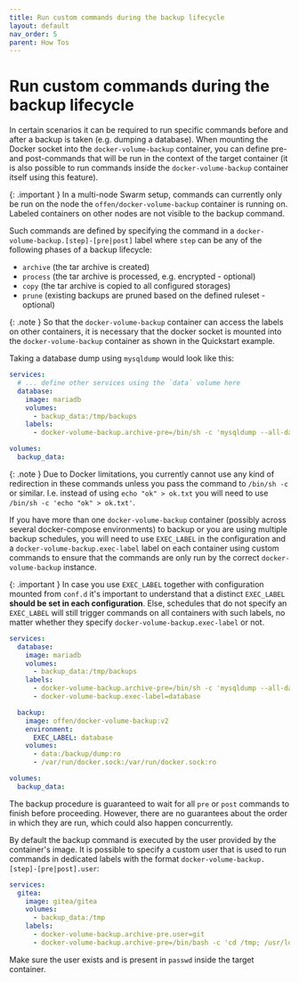 ```yaml
---
title: Run custom commands during the backup lifecycle
layout: default
nav_order: 5
parent: How Tos
---
```


# Run custom commands during the backup lifecycle

In certain scenarios it can be required to run specific commands before and after a backup is taken (e.g. dumping a database).
When mounting the Docker socket into the `docker-volume-backup` container, you can define pre- and post-commands that will be run in the context of the target container (it is also possible to run commands inside the `docker-volume-backup` container itself using this feature).

{: .important }
In a multi-node Swarm setup, commands can currently only be run on the node the `offen/docker-volume-backup` container is running on.
Labeled containers on other nodes are not visible to the backup command.

Such commands are defined by specifying the command in a `docker-volume-backup.[step]-[pre|post]` label where `step` can be any of the following phases of a backup lifecycle:

- `archive` (the tar archive is created)
- `process` (the tar archive is processed, e.g. encrypted - optional)
- `copy` (the tar archive is copied to all configured storages)
- `prune` (existing backups are pruned based on the defined ruleset - optional)

{: .note }
So that the `docker-volume-backup` container can access the labels on other containers, it is necessary that the docker socket is mounted into
the `docker-volume-backup` container as shown in the Quickstart example.

Taking a database dump using `mysqldump` would look like this:

```yml
services:
  # ... define other services using the `data` volume here
  database:
    image: mariadb
    volumes:
      - backup_data:/tmp/backups
    labels:
      - docker-volume-backup.archive-pre=/bin/sh -c 'mysqldump --all-databases > /backups/dump.sql'

volumes:
  backup_data:
```

{: .note }
Due to Docker limitations, you currently cannot use any kind of redirection in these commands unless you pass the command to `/bin/sh -c` or similar.
I.e. instead of using `echo "ok" > ok.txt` you will need to use `/bin/sh -c 'echo "ok" > ok.txt'`.

If you have more than one `docker-volume-backup` container (possibly across several docker-compose environments) to backup or you are using
multiple backup schedules, you will need to use `EXEC_LABEL` in the configuration and a `docker-volume-backup.exec-label` label on each
container using custom commands to ensure that the commands are only run by the correct `docker-volume-backup` instance.

{: .important }
In case you use `EXEC_LABEL` together with configuration mounted from `conf.d` it's important to understand that a distinct `EXEC_LABEL` __should be set in each configuration__.
Else, schedules that do not specify an `EXEC_LABEL` will still trigger commands on all containers with such labels, no matter whether they specify `docker-volume-backup.exec-label` or not.

```yml
services:
  database:
    image: mariadb
    volumes:
      - backup_data:/tmp/backups
    labels:
      - docker-volume-backup.archive-pre=/bin/sh -c 'mysqldump --all-databases > /tmp/volume/dump.sql'
      - docker-volume-backup.exec-label=database

  backup:
    image: offen/docker-volume-backup:v2
    environment:
      EXEC_LABEL: database
    volumes:
      - data:/backup/dump:ro
      - /var/run/docker.sock:/var/run/docker.sock:ro

volumes:
  backup_data:
```


The backup procedure is guaranteed to wait for all `pre` or `post` commands to finish before proceeding.
However, there are no guarantees about the order in which they are run, which could also happen concurrently.

By default the backup command is executed by the user provided by the container's image.
It is possible to specify a custom user that is used to run commands in dedicated labels with the format `docker-volume-backup.[step]-[pre|post].user`:

```yml
services:
  gitea:
    image: gitea/gitea
    volumes:
      - backup_data:/tmp
    labels:
      - docker-volume-backup.archive-pre.user=git
      - docker-volume-backup.archive-pre=/bin/bash -c 'cd /tmp; /usr/local/bin/gitea dump -c /data/gitea/conf/app.ini -R -f dump.zip'
```

Make sure the user exists and is present in `passwd` inside the target container.
